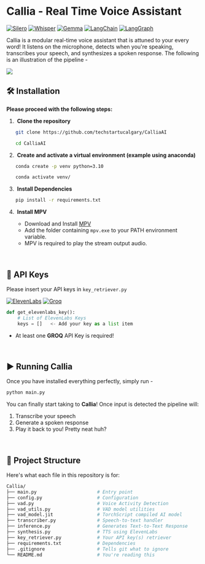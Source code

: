 # Callia - Real Time Voice Assistant

[![Silero](https://img.shields.io/badge/Silero-black?style=plastic&logo=photon&logoColor=black&labelColor=fff7a1&color=black)](https://github.com/snakers4/silero-vad)
[![Whisper](https://img.shields.io/badge/Whisper-red?style=plastic&logo=openai&logoColor=black&labelColor=crimson&color=black)](https://huggingface.co/distil-whisper/distil-large-v3)
[![Gemma](https://img.shields.io/badge/Gemma-black?style=plastic&logo=google&logoColor=black&labelColor=ffd9d9&color=black)](https://huggingface.co/google/gemma-2-9b)
[![LangChain](https://img.shields.io/badge/LangChain-black?style=plastic&logo=langchain&logoColor=black&labelColor=63baaa&color=black)](https://www.langchain.com/)
[![LangGraph](https://img.shields.io/badge/LangGraph-black?style=plastic&logo=langchain&logoColor=black&labelColor=50f036&color=black)](https://www.langchain.com/langgraph)

Callia is a modular real-time voice assistant that is attuned to your every word! It listens on the microphone, detects when you're speaking, transcribes your speech, and synthesizes a spoken response. The following is an illustration of the pipeline - 

<img src="https://imgur.com/VP9u7RD.png" />

## 🛠️ Installation

**Please proceed with the following steps:** 

1. &nbsp;**Clone the repository**
   
   ```sh
   git clone https://github.com/techstartucalgary/CalliaAI
   ```
   ```sh
   cd CalliaAI
   ```
2. &nbsp;**Create and activate a virtual environment (example using anaconda)**

   ```sh
   conda create -p venv python=3.10
   ```
   ```sh
   conda activate venv/
   ```
4. &nbsp;**Install Dependencies**

   ```sh
   pip install -r requirements.txt
   ```
5. &nbsp;**Install MPV**
   - Download and Install [MPV](https://mpv.io/)
   - Add the folder containing `mpv.exe` to your PATH environment variable.
   - MPV is required to play the stream output audio.
<br>

## 🔑 API Keys
Please insert your API keys in `key_retriever.py`

[![ElevenLabs](https://img.shields.io/badge/ElevenLabs-black?style=flat-square&logo=elevenlabs&labelColor=black&color=gray)](https://elevenlabs.io/)
[![Groq](https://img.shields.io/badge/Groq-black?style=flat-square&logo=grocy&labelColor=black&color=cd393a)](https://groq.com/)

```python
def get_elevenlabs_key():
    # List of ElevenLabs Keys
    keys = []   <- Add your key as a list item
```
- At least one **GROQ** API Key is required!
<br>

## ▶️ Running Callia
Once you have installed everything perfectly, simply run - 
```python
python main.py
```
You can finally start taking to **Callia**! Once input is detected the pipeline will:
1. Transcribe your speech
2. Generate a spoken response
3. Play it back to you! Pretty neat huh?
<br>

## 📁 Project Structure
Here's what each file in this repository is for:
```sh
Callia/
├── main.py                      # Entry point
├── config.py                    # Configuration
├── vad.py                       # Voice Activity Detection
├── vad_utils.py                 # VAD model utilities
├── vad_model.jit                # TorchScript compiled AI model
├── transcriber.py               # Speech-to-text handler
├── inference.py                 # Generates Text-to-Text Response
├── synthesis.py                 # TTS using ElevenLabs
├── key_retriever.py             # Your API key(s) retriever
├── requirements.txt             # Dependencies
├── .gitignore                   # Tells git what to ignore
└── README.md                    # You're reading this
```